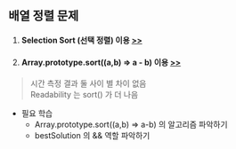 ## 배열 정렬 문제

1. #### Selection Sort (선택 정렬) 이용 [>>](selectionSort.js)
2. #### Array.prototype.sort((a,b) => a - b) 이용 [>>](sort.js)

> 시간 측정 결과 둘 사이 별 차이 없음   
> Readability 는 sort() 가 더 나음 

- 필요 학습
    - Array.prototype.sort((a,b) => a-b) 의 알고리즘 파악하기
    - bestSolution 의 && 역할 파악하기